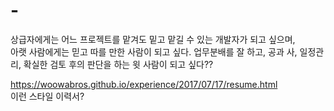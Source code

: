 # -

상급자에게는 어느 프로젝트를 맡겨도 밑고 맡길 수 있는 개발자가 되고 싶으며,  
아랫 사람에게는 믿고 따를 만한 사람이 되고 싶다. 업무분배를 잘 하고, 공과 사, 일정관리, 확실한 검토 후의 판단을 하는 윗 사람이 되고 싶다??

https://woowabros.github.io/experience/2017/07/17/resume.html  
이런 스타일 이력서?
